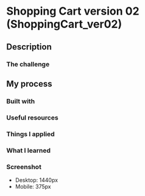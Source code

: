 # Shopping Cart version 02 (ShoppingCart_ver02)


## Description
### The challenge
## My process
### Built with
### Useful resources
### Things I applied
### What I learned
### Screenshot
- Desktop: 1440px
- Mobile: 375px


